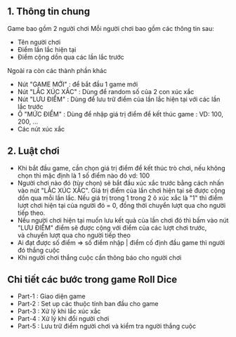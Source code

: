 ## 1. Thông tin chung
Game bao gồm 2 người chơi
Mỗi người chơi bao gồm các thông tin sau:
- Tên người chơi
- Điểm lần lắc hiện tại
- Điểm cộng dồn qua các lần lắc trước

Ngoài ra còn các thành phần khác
- Nút "GAME MỚI" : để bắt đầu 1 game mới
- Nút "LẮC XÚC XẮC" : Dùng để random số của 2 con xúc xắc
- Nút "LƯU ĐIỂM" : Dùng để lưu trữ điểm của lần lắc hiện tại với các lần lắc trước
- Ô "MỨC ĐIỂM" : Dùng để nhập giá trị điểm để kết thúc game : VD: 100, 200, ...
- Các nút xúc xắc

## 2. Luật chơi
- Khi bắt đầu game, cần chọn giá trị điểm để kết thúc trò chơi, nếu không chọn thì mặc định là 1 số điểm nào đó vd: 100
- Người chơi nào đó (tùy chọn) sẽ bắt đầu xúc xắc trước bằng cách nhấn vào nút "LẮC XÚC XẮC". Giá trị điểm của lần chơi hiện tại sẽ được cộng dồn qua mỗi lần lắc. Nếu giá trị trong 1 trong 2 ô xúc xắc là "1" thì điểm lượt chơi hiện tại của người đó = 0, đồng thời chuyển lượt qua cho người tiếp theo.
- Nếu người chơi hiện tại muốn lưu kết quả của lần chơi đó thì bấm vào nút "LƯU ĐIỂM" điểm sẽ được cộng với điểm của các lượt chơi trước, và chuyển lượt qua cho người tiếp theo
- Ai đạt được số điểm => số điểm nhập | điểm cố định đầu game thì người đó thắng cuộc
- Khi người chơi thắng cuộc cần thông báo cho người chơi

## Chi tiết các bước trong game Roll Dice
- Part-1 : Giao diện game
- Part-2 : Set up các thuộc tính ban đầu cho game
- Part-3 : Xử lý khi lắc xúc xắc
- Part-4 : Xử lý khi đổi người chơi
- Part-5 : Lưu trữ điểm người chơi và kiểm tra người thắng cuộc